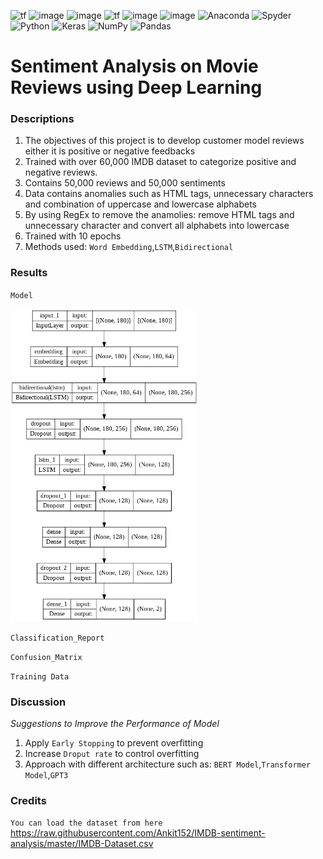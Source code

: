 
  <a><img alt='tf' src="https://img.shields.io/badge/TensorFlow-FF6F00?style=for-the-badge&logo=tensorflow&logoColor=white"></a>
  <a><img alt = 'image' src="https://img.shields.io/badge/Spyder%20Ide-FF0000?style=for-the-badge&logo=spyder%20ide&logoColor=white"></a>
  <a><img alt = 'image' src="https://img.shields.io/badge/Python-14354C?style=for-the-badge&logo=python&logoColor=white"></a>
  <a><img alt='tf' src="https://img.shields.io/badge/TensorFlow-FF6F00?style=for-the-badge&logo=tensorflow&logoColor=white"></a>
 <a><img alt = 'image' src="https://img.shields.io/badge/Spyder%20Ide-FF0000?style=for-the-badge&logo=spyder%20ide&logoColor=white"></a>
 <a><img alt = 'image' src="https://img.shields.io/badge/Python-14354C?style=for-the-badge&logo=python&logoColor=white"></a>
![Anaconda](https://img.shields.io/badge/Anaconda-%2344A833.svg?style=for-the-badge&logo=anaconda&logoColor=white)
![Spyder](https://img.shields.io/badge/Spyder-838485?style=for-the-badge&logo=spyder%20ide&logoColor=maroon)
![Python](https://img.shields.io/badge/python-3670A0?style=for-the-badge&logo=python&logoColor=ffdd54)
![Keras](https://img.shields.io/badge/Keras-%23D00000.svg?style=for-the-badge&logo=Keras&logoColor=white)
![NumPy](https://img.shields.io/badge/numpy-%23013243.svg?style=for-the-badge&logo=numpy&logoColor=white)
![Pandas](https://img.shields.io/badge/pandas-%23150458.svg?style=for-the-badge&logo=pandas&logoColor=white)
 
# Sentiment Analysis on Movie Reviews using Deep Learning

### Descriptions
1) The objectives of this project is to develop customer model reviews either it is positive or negative feedbacks
2) Trained with over 60,000 IMDB dataset to categorize positive and negative reviews.
3) Contains 50,000 reviews and 50,000 sentiments
4) Data contains anomalies such as HTML tags, unnecessary characters and combination of uppercase and lowercase alphabets
6) By using RegEx to remove the anamolies: remove HTML tags and unnecessary character and convert all alphabets into lowercase
7) Trained with 10 epochs
8) Methods used: `Word Embedding`,`LSTM`,`Bidirectional`

### Results
`Model`

<img src="static/model.png" alt="model" style="width:300px;height:500px;">

`Classification_Report`

`Confusion_Matrix`

`Training Data`

### Discussion
*Suggestions to Improve the Performance of Model*
1) Apply `Early Stopping` to prevent overfitting
2) Increase `Droput rate` to control overfitting
3) Approach with different architecture such as: `BERT Model`,`Transformer Model`,`GPT3`

### Credits
`You can load the dataset from here`
https://raw.githubusercontent.com/Ankit152/IMDB-sentiment-analysis/master/IMDB-Dataset.csv


